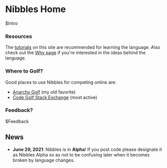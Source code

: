 # Nibbles Home

$Intro

### Resources

The [tutorials](tutorial_basics.html) on this site are recommended for learning the language. Also check out the [Why page](why.html) if you're interested in the ideas behind the language.

### Where to Golf?

Good places to use Nibbles for competing online are:

-	[Anarchy Golf](http://golf.shinh.org/) (my old favorite)
-	[Code Golf Stack Exchange](https://codegolf.stackexchange.com) (most active)

### Feedback?

$Feedback

## News
- **June 29, 2021**: Nibbles is in **Alpha**! If you post code please designate it as Nibbles Alpha so as not to be confusing later when it becomes broken by language changes.

